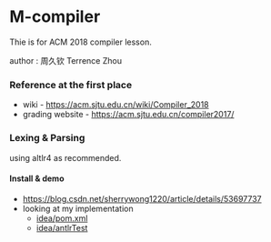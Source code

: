 # M-compiler
Thie is for ACM 2018 compiler lesson.

author : 周久钦 Terrence Zhou

### Reference at the first place

* wiki - https://acm.sjtu.edu.cn/wiki/Compiler_2018
* grading website - https://acm.sjtu.edu.cn/compiler2017/

### Lexing & Parsing

using altlr4 as recommended.

#### Install & demo

* https://blog.csdn.net/sherrywong1220/article/details/53697737
* looking at my implementation
  * [idea/pom.xml](https://github.com/wanton-wind/M-compiler/tree/master/idea/pom.xml)
  * [idea/antlrTest](https://github.com/wanton-wind/M-compiler/tree/master/idea)


